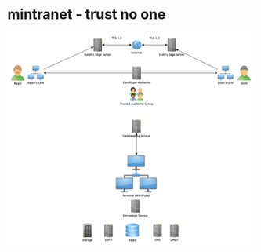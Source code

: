 # __mintranet - trust no one__

![graph](https://github.com/sailboat-anon/mintranet/blob/master/img/highest%20level.png)
